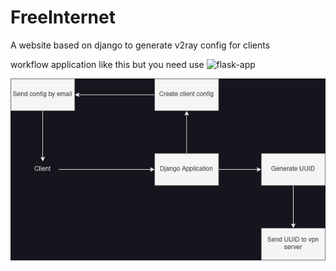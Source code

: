 # FreeInternet
A website based on django to generate v2ray config for clients

workflow application like this but you need use ![flask-app](https://github.com/Soroushbolbolabady/Freeinternet_flask)


<img src="FreeInternet.jpg" alt="project diagram" title="Diagram">
